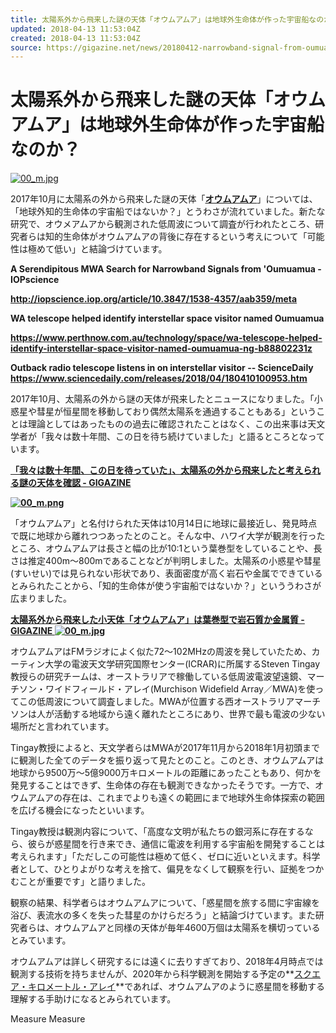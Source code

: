```yaml
---
title: 太陽系外から飛来した謎の天体「オウムアムア」は地球外生命体が作った宇宙船なのか？
updated: 2018-04-13 11:53:04Z
created: 2018-04-13 11:53:04Z
source: https://gigazine.net/news/20180412-narrowband-signal-from-oumuamua/
---
```


# 太陽系外から飛来した謎の天体「オウムアムア」は地球外生命体が作った宇宙船なのか？

[![00_m.jpg](../_resources/00_m-12.jpg)](https://i.gzn.jp/img/2018/04/12/narrowband-signal-from-oumuamua/00.jpg)

2017年10月に太陽系の外から飛来した謎の天体「**[オウムアムア](https://ja.wikipedia.org/wiki/%E3%82%AA%E3%82%A6%E3%83%A0%E3%82%A2%E3%83%A0%E3%82%A2_(%E6%81%92%E6%98%9F%E9%96%93%E5%A4%A9%E4%BD%93))**」については、「地球外知的生命体の宇宙船ではないか？」とうわさが流れていました。新たな研究で、オウメアムアから観測された低周波について調査が行われたところ、研究者らは知的生命体がオウムアムアの背後に存在するという考えについて「可能性は極めて低い」と結論づけています。

**A Serendipitous MWA Search for Narrowband Signals from 'Oumuamua - IOPscience**

**http://iopscience.iop.org/article/10.3847/1538-4357/aab359/meta**

**WA telescope helped identify interstellar space visitor named Oumuamua**

**https://www.perthnow.com.au/technology/space/wa-telescope-helped-identify-interstellar-space-visitor-named-oumuamua-ng-b88802231z**

**Outback radio telescope listens in on interstellar visitor -- ScienceDaily**
**https://www.sciencedaily.com/releases/2018/04/180410100953.htm**

2017年10月、太陽系の外から謎の天体が飛来したとニュースになりました。「小惑星や彗星が恒星間を移動しており偶然太陽系を通過することもある」ということは理論としてはあったものの過去に確認されたことはなく、この出来事は天文学者が「我々は数十年間、この日を待ち続けていました」と語るところとなっています。

**[「我々は数十年間、この日を待っていた」、太陽系の外から飛来したと考えられる謎の天体を確認 - GIGAZINE](http://gigazine.net/news/20171031-asteroid-comet-beyond-solar-system/)**

**[![00_m.png](../_resources/00_m-2.png)](http://gigazine.net/news/20171031-asteroid-comet-beyond-solar-system/)**

「オウムアムア」と名付けられた天体は10月14日に地球に最接近し、発見時点で既に地球から離れつつあったとのこと。そんな中、ハワイ大学が観測を行ったところ、オウムアムアは長さと幅の比が10:1という葉巻型をしていることや、長さは推定400m～800mであることなどが判明しました。太陽系の小惑星や彗星(すいせい)では見られない形状であり、表面密度が高く岩石や金属でできているとみられたことから、「知的生命体が使う宇宙船ではないか？」といううわさが広まりました。

**[太陽系外から飛来した小天体「オウムアムア」は葉巻型で岩石質か金属質 - GIGAZINE ![00_m.jpg](../_resources/00_m-11.jpg)](https://gigazine.net/news/20171121-oumuamua/)**

オウムアムアはFMラジオによく似た72～102MHzの周波を発していたため、カーティン大学の電波天文学研究国際センター(ICRAR)に所属するSteven Tingay教授らの研究チームは、オーストラリアで稼働している低周波電波望遠鏡、マーチソン・ワイドフィールド・アレイ(Murchison Widefield Array／MWA)を使ってこの低周波について調査しました。MWAが位置する西オーストラリアマーチソンは人が活動する地域から遠く離れたところにあり、世界で最も電波の少ない場所だと言われています。

Tingay教授によると、天文学者らはMWAが2017年11月から2018年1月初頭までに観測した全てのデータを振り返って見たとのこと。このとき、オウムアムアは地球から9500万～5億9000万キロメートルの距離にあったこともあり、何かを発見することはできず、生命体の存在も観測できなかったそうです。一方で、オウムアムアの存在は、これまでよりも遠くの範囲にまで地球外生命体探索の範囲を広げる機会になったといいます。

Tingay教授は観測内容について、「高度な文明が私たちの銀河系に存在するなら、彼らが惑星間を行き来でき、通信に電波を利用する宇宙船を開発することは考えられます」「ただしこの可能性は極めて低く、ゼロに近いといえます。科学者として、ひとりよがりな考えを捨て、偏見をなくして観察を行い、証拠をつかむことが重要です」と語りました。

観察の結果、科学者らはオウムアムアについて、「惑星間を旅する間に宇宙線を浴び、表流水の多くを失った彗星のかけらだろう」と結論づけています。また研究者らは、オウムアムアと同様の天体が毎年4600万個は太陽系を横切っているとみています。

オウムアムアは詳しく研究するには遠くに去りすぎており、2018年4月時点では観測する技術を持ちませんが、2020年から科学観測を開始する予定の**[スクエア・キロメートル・アレイ](https://ja.wikipedia.org/wiki/%E3%82%B9%E3%82%AF%E3%82%A8%E3%82%A2%E3%83%BB%E3%82%AD%E3%83%AD%E3%83%A1%E3%83%BC%E3%83%88%E3%83%AB%E3%83%BB%E3%82%A2%E3%83%AC%E3%82%A4)**であれば、オウムアムアのように惑星間を移動する理解する手助けになるとみられています。

Measure
Measure